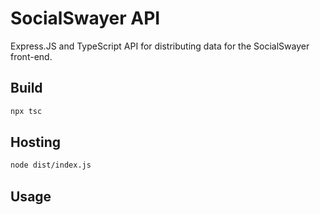 # SocialSwayer API

Express.JS and TypeScript API for distributing data for the SocialSwayer front-end.

## Build

```bash
npx tsc
```

## Hosting

```bash
node dist/index.js
```

## Usage

